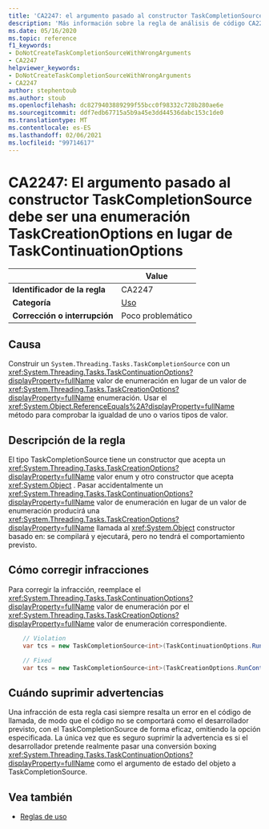 ```yaml
---
title: 'CA2247: el argumento pasado al constructor TaskCompletionSource debe ser una enumeración TaskCreationOptions en lugar de TaskContinuationOptions enum (análisis de código)'
description: 'Más información sobre la regla de análisis de código CA2247: el argumento pasado al constructor TaskCompletionSource debe ser una enumeración TaskCreationOptions en lugar de TaskContinuationOptions enum'
ms.date: 05/16/2020
ms.topic: reference
f1_keywords:
- DoNotCreateTaskCompletionSourceWithWrongArguments
- CA2247
helpviewer_keywords:
- DoNotCreateTaskCompletionSourceWithWrongArguments
- CA2247
author: stephentoub
ms.author: stoub
ms.openlocfilehash: dc8279403889299f55bcc0f98332c728b280ae6e
ms.sourcegitcommit: ddf7edb67715a5b9a45e3dd44536dabc153c1de0
ms.translationtype: MT
ms.contentlocale: es-ES
ms.lasthandoff: 02/06/2021
ms.locfileid: "99714617"
---
```

# <a name="ca2247-argument-passed-to-taskcompletionsource-constructor-should-be-taskcreationoptions-enum-instead-of-taskcontinuationoptions-enum"></a>CA2247: El argumento pasado al constructor TaskCompletionSource debe ser una enumeración TaskCreationOptions en lugar de TaskContinuationOptions

| | Value |
|-|-|
| **Identificador de la regla** |CA2247|
| **Categoría** |[Uso](usage-warnings.md)|
| **Corrección o interrupción** |Poco problemático|

## <a name="cause"></a>Causa

Construir un `System.Threading.Tasks.TaskCompletionSource` con un <xref:System.Threading.Tasks.TaskContinuationOptions?displayProperty=fullName> valor de enumeración en lugar de un valor de <xref:System.Threading.Tasks.TaskCreationOptions?displayProperty=fullName> enumeración.
Usar el <xref:System.Object.ReferenceEquals%2A?displayProperty=fullName> método para comprobar la igualdad de uno o varios tipos de valor.

## <a name="rule-description"></a>Descripción de la regla

El tipo TaskCompletionSource tiene un constructor que acepta un <xref:System.Threading.Tasks.TaskCreationOptions?displayProperty=fullName> valor enum y otro constructor que acepta <xref:System.Object> .  Pasar accidentalmente un <xref:System.Threading.Tasks.TaskContinuationOptions?displayProperty=fullName> valor de enumeración en lugar de un valor de enumeración producirá una <xref:System.Threading.Tasks.TaskCreationOptions?displayProperty=fullName> llamada al <xref:System.Object> constructor basado en: se compilará y ejecutará, pero no tendrá el comportamiento previsto.

## <a name="how-to-fix-violations"></a>Cómo corregir infracciones

Para corregir la infracción, reemplace el <xref:System.Threading.Tasks.TaskContinuationOptions?displayProperty=fullName> valor de enumeración por el <xref:System.Threading.Tasks.TaskCreationOptions?displayProperty=fullName> valor de enumeración correspondiente.

```csharp
    // Violation
    var tcs = new TaskCompletionSource<int>(TaskContinuationOptions.RunContinuationsAsynchronously);

    // Fixed
    var tcs = new TaskCompletionSource<int>(TaskCreationOptions.RunContinuationsAsynchronously);
```

## <a name="when-to-suppress-warnings"></a>Cuándo suprimir advertencias

Una infracción de esta regla casi siempre resalta un error en el código de llamada, de modo que el código no se comportará como el desarrollador previsto, con el TaskCompletionSource de forma eficaz, omitiendo la opción especificada.  La única vez que es seguro suprimir la advertencia es si el desarrollador pretende realmente pasar una conversión boxing <xref:System.Threading.Tasks.TaskContinuationOptions?displayProperty=fullName> como el argumento de estado del objeto a TaskCompletionSource.

## <a name="see-also"></a>Vea también

- [Reglas de uso](usage-warnings.md)
